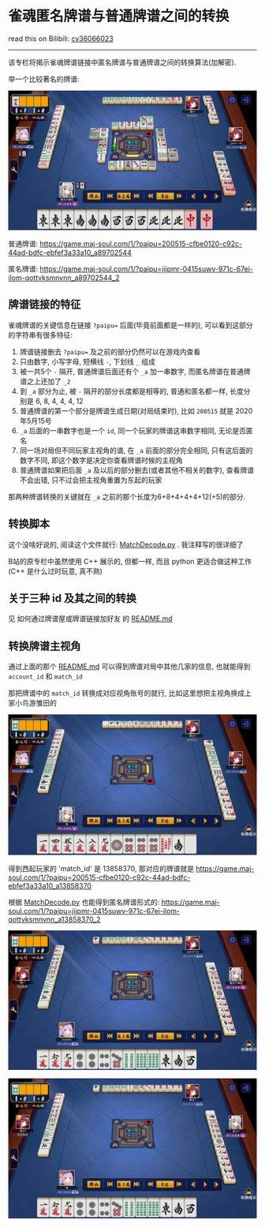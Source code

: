 # 雀魂匿名牌谱与普通牌谱之间的转换

read this on Bilibili: [cv36066023](https://www.bilibili.com/read/cv36066023)

---

该专栏将揭示雀魂牌谱链接中匿名牌谱与普通牌谱之间的转换算法(加解密).

举一个比较著名的牌谱:

![image1.png](./pic/image1.png)

普通牌谱: https://game.maj-soul.com/1/?paipu=200515-cfbe0120-c92c-44ad-bdfc-ebfef3a33a10_a89702544

匿名牌谱: https://game.maj-soul.com/1/?paipu=jijpmr-0415suwv-971c-67ei-ilom-qottvksmnvnn_a89702544_2

## 牌谱链接的特征

雀魂牌谱的关键信息在链接 `?paipu=` 后面(毕竟前面都是一样的), 可以看到这部分的字符串有很多特征:
1. 牌谱链接删去 `?paipu=` 及之前的部分仍然可以在游戏内查看
2. 只由数字, 小写字母, 短横线 `-`, 下划线 `_` 组成
3. 被一共5个 `-` 隔开, 普通牌谱后面还有个 `_a` 加一串数字, 而匿名牌谱在普通牌谱之上还加了 `_2`
4. 到 `_a` 部分为止, 被 `-` 隔开的部分长度都是相等的, 普通和匿名都一样, 长度分别是 6, 8, 4, 4, 4, 12
5. 普通牌谱的第一个部分是牌谱生成日期(对局结束时), 比如 `200515` 就是 2020年5月15号
6. `_a` 后面的一串数字也是一个 `id`, 同一个玩家的牌谱这串数字相同, 无论是否匿名
7. 同一场对局但不同玩家主视角的谱, 在 `_a` 前面的部分完全相同, 只有这后面的数字不同, 即这个数字是决定你查看牌谱时候的主视角
8. 普通牌谱如果把后面 `_a` 及以后的部分删去(或者其他不相关的数字), 查看牌谱不会出错, 只不过会把主视角重置为东起的玩家

那两种牌谱转换的关键就在 `_a` 之前的那个长度为6+8+4+4+4+12(+5)的部分. 

## 转换脚本

这个没啥好说的, 阅读这个文件就行: [MatchDecode.py](../../MatchDecode.py) . 我注释写的很详细了

B站的原专栏中虽然使用 C++ 展示的, 但都一样, 而且 python 更适合做这种工作 (C++ 是什么过时玩意, 真不熟)

## 关于三种 id 及其之间的转换

见 如何通过牌谱屋或牌谱链接加好友 的 [README.md](../如何通过牌谱链接加好友/README.md)

## 转换牌谱主视角

通过上面的那个 [README.md](../如何通过牌谱链接加好友/README.md) 可以得到牌谱对局中其他几家的信息, 也就能得到 `account_id` 和 `match_id`

那把牌谱中的 `match_id` 转换成对应视角账号的就行, 比如这里想把主视角换成上家小鸟游雏田的

![image2.png](./pic/image2.png)

得到西起玩家的 'match_id' 是 13858370, 那对应的牌谱就是 https://game.maj-soul.com/1/?paipu=200515-cfbe0120-c92c-44ad-bdfc-ebfef3a33a10_a13858370

根据 [MatchDecode.py](../../MatchDecode.py) 也能得到匿名牌谱形式的: https://game.maj-soul.com/1/?paipu=jijpmr-0415suwv-971c-67ei-ilom-qottvksmnvnn_a13858370_2

![image3.png](./pic/image3.png)

![image4.png](./pic/image4.png)



